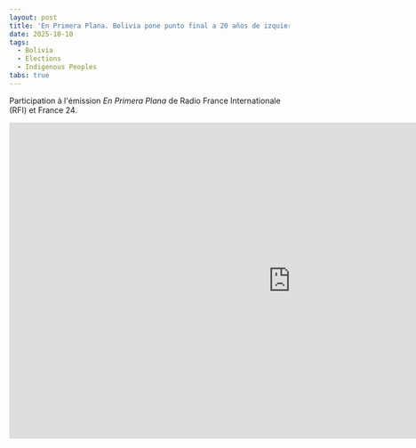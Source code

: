 ```yaml
---
layout: post
title: 'En Primera Plana. Bolivia pone punto final a 20 años de izquierda'
date: 2025-10-10
tags:
  - Bolivia
  - Elections
  - Indigenous Peoples
tabs: true
---
```


Participation à l'émission *En Primera Plana* de Radio France Internationale (RFI) et France 24.

<iframe width="1012" height="569" src="https://www.youtube.com/embed/Y_oQWeV-N_g" title="Bolivia pone punto final a 20 años de izquierda • RFI Español" frameborder="0" allow="accelerometer; autoplay; clipboard-write; encrypted-media; gyroscope; picture-in-picture; web-share" referrerpolicy="strict-origin-when-cross-origin" allowfullscreen></iframe>
